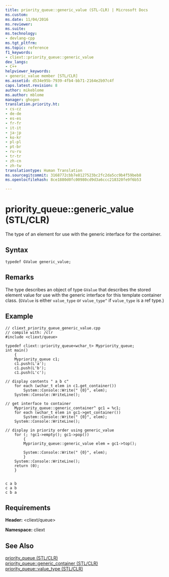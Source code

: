 ```yaml
---
title: priority_queue::generic_value (STL-CLR) | Microsoft Docs
ms.custom: 
ms.date: 11/04/2016
ms.reviewer: 
ms.suite: 
ms.technology:
- devlang-cpp
ms.tgt_pltfrm: 
ms.topic: reference
f1_keywords:
- cliext::priority_queue::generic_value
dev_langs:
- C++
helpviewer_keywords:
- generic_value member [STL/CLR]
ms.assetid: d534e95b-7939-4fb4-bb71-2164e2b97c4f
caps.latest.revision: 8
author: mikeblome
ms.author: mblome
manager: ghogen
translation.priority.ht:
- cs-cz
- de-de
- es-es
- fr-fr
- it-it
- ja-jp
- ko-kr
- pl-pl
- pt-br
- ru-ru
- tr-tr
- zh-cn
- zh-tw
translationtype: Human Translation
ms.sourcegitcommit: 3168772cbb7e8127523bc2fc2da5cc9b4f59beb8
ms.openlocfilehash: 8ce1880d0fc00980cd9d3a6ccc218320fe9f6b53

---
```

# priority_queue::generic_value (STL/CLR)
The type of an element for use with the generic interface for the container.  
  
## Syntax  
  
```  
typedef GValue generic_value;  
```  
  
## Remarks  
 The type describes an object of type `GValue` that describes the stored element value for use with the generic interface for this template container class. (`GValue` is either `value_type` or `value_type^` if `value_type` is a ref type.)  
  
## Example  
  
```  
// cliext_priority_queue_generic_value.cpp   
// compile with: /clr   
#include <cliext/queue>   
  
typedef cliext::priority_queue<wchar_t> Mypriority_queue;   
int main()   
    {   
    Mypriority_queue c1;   
    c1.push(L'a');   
    c1.push(L'b');   
    c1.push(L'c');   
  
// display contents " a b c"   
    for each (wchar_t elem in c1.get_container())   
        System::Console::Write(" {0}", elem);   
    System::Console::WriteLine();   
  
// get interface to container   
    Mypriority_queue::generic_container^ gc1 = %c1;   
    for each (wchar_t elem in gc1->get_container())   
        System::Console::Write(" {0}", elem);   
    System::Console::WriteLine();   
  
// display in priority order using generic_value   
    for (; !gc1->empty(); gc1->pop())   
        {   
        Mypriority_queue::generic_value elem = gc1->top();   
  
        System::Console::Write(" {0}", elem);   
        }   
    System::Console::WriteLine();   
    return (0);   
    }  
  
```  
  
```Output  
c a b  
c a b  
c b a  
```  
  
## Requirements  
 **Header:** \<cliext/queue>  
  
 **Namespace:** cliext  
  
## See Also  
 [priority_queue (STL/CLR)](../dotnet/priority-queue-stl-clr.md)   
 [priority_queue::generic_container (STL/CLR)](../dotnet/priority-queue-generic-container-stl-clr.md)   
 [priority_queue::value_type (STL/CLR)](../dotnet/priority-queue-value-type-stl-clr.md)


<!--HONumber=Jan17_HO2-->


